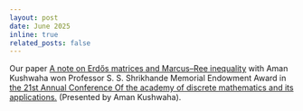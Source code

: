 ```yaml
---
layout: post
date: June 2025
inline: true
related_posts: false
---
```


Our paper <a href="https://arxiv.org/abs/2503.09542">A note on Erdős matrices and Marcus–Ree inequality</a> with Aman Kushwaha won  Professor S. S. Shrikhande Memorial Endowment  Award in  <a href="https://sites.google.com/view/admaicdm2025/call-for-papers"> the 21st Annual Conference Of the academy of discrete mathematics and its applications.</a> (Presented by Aman Kushwaha).
